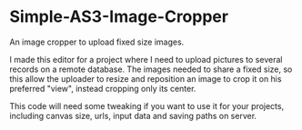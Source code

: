Simple-AS3-Image-Cropper
========================

An image cropper to upload fixed size images.

I made this editor for a project where I need to upload pictures to several records on a remote database. The images needed to share a fixed size, so this allow the uploader to resize and reposition an image to crop it on his preferred "view", instead cropping only its center.


This code will need some tweaking if you want to use it for your projects, including canvas size, urls, input data and saving paths on server.
